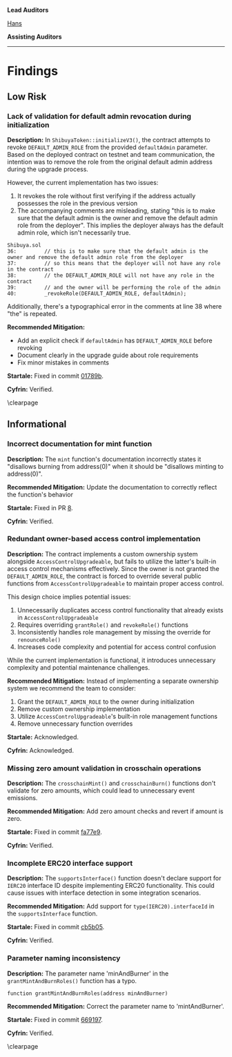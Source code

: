 **Lead Auditors**

[Hans](https://twitter.com/hansfriese)

**Assisting Auditors**



---

# Findings
## Low Risk


### Lack of validation for default admin revocation during initialization

**Description:** In `ShibuyaToken::initializeV3()`, the contract attempts to revoke `DEFAULT_ADMIN_ROLE` from the provided `defaultAdmin` parameter. Based on the deployed contract on testnet and team communication, the intention was to remove the role from the original default admin address during the upgrade process.

However, the current implementation has two issues:
1. It revokes the role without first verifying if the address actually possesses the role in the previous version
2. The accompanying comments are misleading, stating "this is to make sure that the default admin is the owner and remove the default admin role from the deployer". This implies the deployer always has the default admin role, which isn't necessarily true.

```solidity
Shibuya.sol
36:         // this is to make sure that the default admin is the owner and remove the default admin role from the deployer
37:         // so this means that the deployer will not have any role in the contract
38:         // the DEFAULT_ADMIN_ROLE will not have any role in the contract
39:         // and the owner will be performing the role of the admin
40:         _revokeRole(DEFAULT_ADMIN_ROLE, defaultAdmin);
```

Additionally, there's a typographical error in the comments at line 38 where "the" is repeated.

**Recommended Mitigation:**
- Add an explicit check if `defaultAdmin` has `DEFAULT_ADMIN_ROLE` before revoking
- Document clearly in the upgrade guide about role requirements
- Fix minor mistakes in comments

**Startale:** Fixed in commit [01789b](https://github.com/StartaleLabs/ccip-contracts-registration/commit/01789b01cb654607c91f011a3ea768ebfc486a14).

**Cyfrin:** Verified.

\clearpage
## Informational


### Incorrect documentation for mint function

**Description:** The `mint` function's documentation incorrectly states it "disallows burning from address(0)" when it should be "disallows minting to address(0)".

**Recommended Mitigation:** Update the documentation to correctly reflect the function's behavior

**Startale:** Fixed in PR [8](https://github.com/StartaleLabs/ccip-contracts-registration/pull/8).

**Cyfrin:** Verified.


### Redundant owner-based access control implementation

**Description:** The contract implements a custom ownership system alongside `AccessControlUpgradeable`, but fails to utilize the latter's built-in access control mechanisms effectively. Since the owner is not granted the `DEFAULT_ADMIN_ROLE`, the contract is forced to override several public functions from `AccessControlUpgradeable` to maintain proper access control.

This design choice implies potential issues:
1. Unnecessarily duplicates access control functionality that already exists in `AccessControlUpgradeable`
2. Requires overriding `grantRole()` and `revokeRole()` functions
3. Inconsistently handles role management by missing the override for `renounceRole()`
4. Increases code complexity and potential for access control confusion

While the current implementation is functional, it introduces unnecessary complexity and potential maintenance challenges.

**Recommended Mitigation:** Instead of implementing a separate ownership system we recommend the team to consider:
1. Grant the `DEFAULT_ADMIN_ROLE` to the owner during initialization
2. Remove custom ownership implementation
3. Utilize `AccessControlUpgradeable`'s built-in role management functions
4. Remove unnecessary function overrides

**Startale:** Acknowledged.

**Cyfrin:** Acknowledged.


### Missing zero amount validation in crosschain operations

**Description:** The `crosschainMint()` and `crosschainBurn()` functions don't validate for zero amounts, which could lead to unnecessary event emissions.

**Recommended Mitigation:** Add zero amount checks and revert if amount is zero.

**Startale:** Fixed in commit [fa77e9](https://github.com/StartaleLabs/ccip-contracts-registration/commit/fa77e9745ed943ba940a6523b441a67111355c1c).

**Cyfrin:** Verified.


### Incomplete ERC20 interface support

**Description:** The `supportsInterface()` function doesn't declare support for `IERC20` interface ID despite implementing ERC20 functionality.
This could cause issues with interface detection in some integration scenarios.

**Recommended Mitigation:** Add support for `type(IERC20).interfaceId` in the `supportsInterface` function.

**Startale:** Fixed in commit [cb5b05](https://github.com/StartaleLabs/ccip-contracts-registration/commit/cb5b05c4f09b449aa46b5e6290456f9f94cdb09f).

**Cyfrin:** Verified.



### Parameter naming inconsistency

**Description:** The parameter name 'minAndBurner' in the `grantMintAndBurnRoles()` function has a typo.

```solidity
function grantMintAndBurnRoles(address minAndBurner)
```

**Recommended Mitigation:** Correct the parameter name to 'mintAndBurner'.

**Startale:** Fixed in commit [669197](https://github.com/StartaleLabs/ccip-contracts-registration/commit/669197f945405f9805e90cc6fe49552c5f6e037a).

**Cyfrin:** Verified.


\clearpage